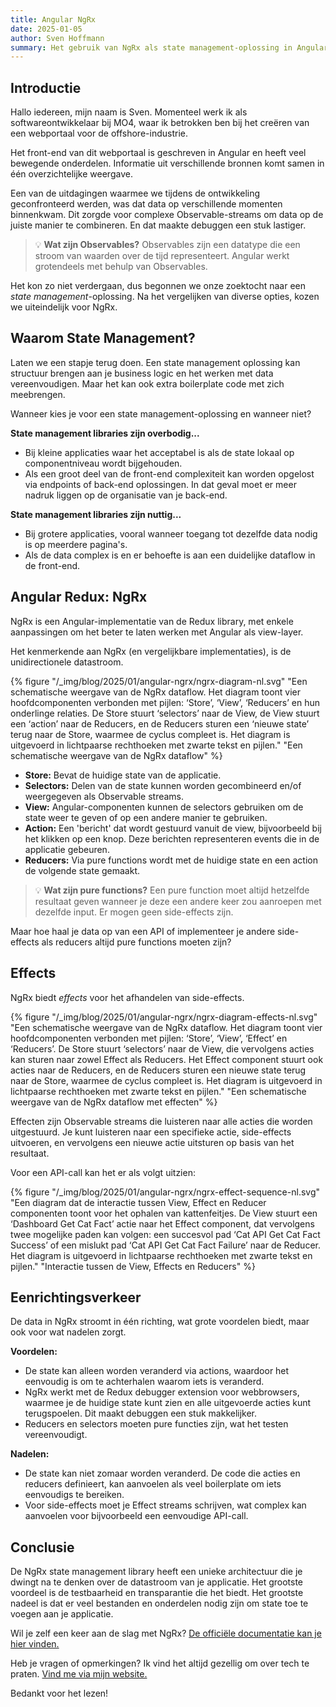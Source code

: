 ```yaml
---
title: Angular NgRx
date: 2025-01-05
author: Sven Hoffmann
summary: Het gebruik van NgRx als state management-oplossing in Angular biedt structuur en testbaarheid door een unidirectionele datastroom, maar kan ook extra boilerplate code en complexiteit voor side-effects met zich meebrengen. Is het de juiste oplossing voor jouw Angular app?
---
```


## Introductie

Hallo iedereen, mijn naam is Sven. Momenteel werk ik als softwareontwikkelaar bij MO4, waar ik betrokken ben bij het creëren van een webportaal voor de offshore-industrie.

Het front-end van dit webportaal is geschreven in Angular en heeft veel bewegende onderdelen. Informatie uit verschillende bronnen komt samen in één overzichtelijke weergave.

Een van de uitdagingen waarmee we tijdens de ontwikkeling geconfronteerd werden, was dat data op verschillende momenten binnenkwam. Dit zorgde voor complexe Observable-streams om data op de juiste manier te combineren. En dat maakte debuggen een stuk lastiger.

> 💡 **Wat zijn Observables?**
> Observables zijn een datatype die een stroom van waarden over de tijd representeert. Angular werkt grotendeels met behulp van Observables.

Het kon zo niet verdergaan, dus begonnen we onze zoektocht naar een _state management_-oplossing. Na het vergelijken van diverse opties, kozen we uiteindelijk voor NgRx.

## Waarom State Management?

Laten we een stapje terug doen. Een state management oplossing kan structuur brengen aan je business logic en het werken met data vereenvoudigen. Maar het kan ook extra boilerplate code met zich meebrengen.

Wanneer kies je voor een state management-oplossing en wanneer niet?

**State management libraries zijn overbodig...**

- Bij kleine applicaties waar het acceptabel is als de state lokaal op componentniveau wordt bijgehouden.
- Als een groot deel van de front-end complexiteit kan worden opgelost via endpoints of back-end oplossingen. In dat geval moet er meer nadruk liggen op de organisatie van je back-end.

**State management libraries zijn nuttig...**

- Bij grotere applicaties, vooral wanneer toegang tot dezelfde data nodig is op meerdere pagina's.
- Als de data complex is en er behoefte is aan een duidelijke dataflow in de front-end.

## Angular Redux: NgRx

NgRx is een Angular-implementatie van de Redux library, met enkele aanpassingen om het beter te laten werken met Angular als view-layer.

Het kenmerkende aan NgRx (en vergelijkbare implementaties), is de unidirectionele datastroom.

{% figure "/_img/blog/2025/01/angular-ngrx/ngrx-diagram-nl.svg" "Een schematische weergave van de NgRx dataflow. Het diagram toont vier hoofdcomponenten verbonden met pijlen: ‘Store’, ‘View’, ‘Reducers’ en hun onderlinge relaties. De Store stuurt ‘selectors’ naar de View, de View stuurt een ‘action’ naar de Reducers, en de Reducers sturen een ‘nieuwe state’ terug naar de Store, waarmee de cyclus compleet is. Het diagram is uitgevoerd in lichtpaarse rechthoeken met zwarte tekst en pijlen." "Een schematische weergave van de NgRx dataflow" %}

- **Store:** Bevat de huidige state van de applicatie.
- **Selectors:** Delen van de state kunnen worden gecombineerd en/of weergegeven als Observable streams.
- **View:** Angular-componenten kunnen de selectors gebruiken om de state weer te geven of op een andere manier te gebruiken.
- **Action:** Een 'bericht' dat wordt gestuurd vanuit de view, bijvoorbeeld bij het klikken op een knop. Deze berichten representeren events die in de applicatie gebeuren.
- **Reducers:** Via pure functions wordt met de huidige state en een action de volgende state gemaakt.

> 💡 **Wat zijn pure functions?**
> Een pure function moet altijd hetzelfde resultaat geven wanneer je deze een andere keer zou aanroepen met dezelfde input. Er mogen geen side-effects zijn.

Maar hoe haal je data op van een API of implementeer je andere side-effects als reducers altijd pure functions moeten zijn?

## Effects

NgRx biedt *effects* voor het afhandelen van side-effects.

{% figure "/_img/blog/2025/01/angular-ngrx/ngrx-diagram-effects-nl.svg" "Een schematische weergave van de NgRx dataflow. Het diagram toont vier hoofdcomponenten verbonden met pijlen: ‘Store’, ‘View’, ‘Effect’ en ‘Reducers’. De Store stuurt ‘selectors’ naar de View, die vervolgens acties kan sturen naar zowel Effect als Reducers. Het Effect component stuurt ook acties naar de Reducers, en de Reducers sturen een nieuwe state terug naar de Store, waarmee de cyclus compleet is. Het diagram is uitgevoerd in lichtpaarse rechthoeken met zwarte tekst en pijlen." "Een schematische weergave van de NgRx dataflow met effecten" %}

Effecten zijn Observable streams die luisteren naar alle acties die worden uitgestuurd. Je kunt luisteren naar een specifieke actie, side-effects uitvoeren, en vervolgens een nieuwe actie uitsturen op basis van het resultaat.

Voor een API-call kan het er als volgt uitzien:

{% figure "/_img/blog/2025/01/angular-ngrx/ngrx-effect-sequence-nl.svg" "Een diagram dat de interactie tussen View, Effect en Reducer componenten toont voor het ophalen van kattenfeitjes. De View stuurt een ‘Dashboard Get Cat Fact’ actie naar het Effect component, dat vervolgens twee mogelijke paden kan volgen: een succesvol pad ‘Cat API Get Cat Fact Success’ of een mislukt pad ‘Cat API Get Cat Fact Failure’ naar de Reducer. Het diagram is uitgevoerd in lichtpaarse rechthoeken met zwarte tekst en pijlen." "Interactie tussen de View, Effects en Reducers" %}

## Eenrichtingsverkeer

De data in NgRx stroomt in één richting, wat grote voordelen biedt, maar ook voor wat nadelen zorgt.

**Voordelen:**

- De state kan alleen worden veranderd via actions, waardoor het eenvoudig is om te achterhalen waarom iets is veranderd.
- NgRx werkt met de Redux debugger extension voor webbrowsers, waarmee je de huidige state kunt zien en alle uitgevoerde acties kunt terugspoelen. Dit maakt debuggen een stuk makkelijker.
- Reducers en selectors moeten pure functies zijn, wat het testen vereenvoudigt.

**Nadelen:**

- De state kan niet zomaar worden veranderd. De code die acties en reducers definieert, kan aanvoelen als veel boilerplate om iets eenvoudigs te bereiken.
- Voor side-effects moet je Effect streams schrijven, wat complex kan aanvoelen voor bijvoorbeeld een eenvoudige API-call.

## Conclusie

De NgRx state management library heeft een unieke architectuur die je dwingt na te denken over de datastroom van je applicatie. Het grootste voordeel is de testbaarheid en transparantie die het biedt. Het grootste nadeel is dat er veel bestanden en onderdelen nodig zijn om state toe te voegen aan je applicatie.

Wil je zelf een keer aan de slag met NgRx? [De officiële documentatie kan je hier vinden.](https://ngrx.io/)

Heb je vragen of opmerkingen? Ik vind het altijd gezellig om over tech te praten. [Vind me via mijn website.](https://svenh.dev/)

Bedankt voor het lezen!
